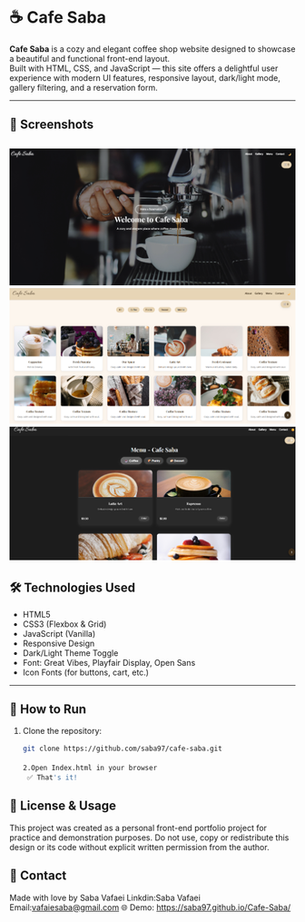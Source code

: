 # ☕ Cafe Saba

**Cafe Saba** is a cozy and elegant coffee shop website designed to showcase a beautiful and functional front-end layout.  
Built with HTML, CSS, and JavaScript — this site offers a delightful user experience with modern UI features, responsive layout, dark/light mode, gallery filtering, and a reservation form.

---

## 📸 Screenshots



![Cafe Saba Screenshot](screenshots/banner.png)
![Cafe Saba Screenshot](screenshots/gallary%20and%20navbar.png)
![Cafe Saba Screenshot](screenshots/toggle%20option.png)
---

## 🛠 Technologies Used

- HTML5
- CSS3 (Flexbox & Grid)
- JavaScript (Vanilla)
- Responsive Design
- Dark/Light Theme Toggle
- Font: Great Vibes, Playfair Display, Open Sans
- Icon Fonts (for buttons, cart, etc.)

---

## 🚀 How to Run

1. Clone the repository:
   ```bash
   git clone https://github.com/saba97/cafe-saba.git

   2.Open Index.html in your browser
    ✅ That's it!

##  🔐 License & Usage

This project was created as a personal front-end portfolio project for practice and demonstration purposes.
Do not use, copy or redistribute this design or its code without explicit written permission from the author.

##  💌 Contact
Made with love by Saba Vafaei
Linkdin:Saba Vafaei
Email:vafaiesaba@gmail.com
🌐 Demo: https://saba97.github.io/Cafe-Saba/